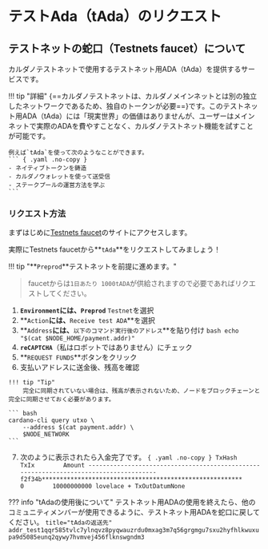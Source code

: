 # **テストAda（tAda）のリクエスト**

## **テストネットの蛇口（Testnets faucet）について**
カルダノテストネットで使用するテストネット用ADA（tAda）を提供するサービスです。

!!! tip "詳細"
    {==カルダノテストネットは、カルダノメインネットとは別の独立したネットワークであるため、独自のトークンが必要==}です。このテストネット用ADA（tAda）には「現実世界」の価値はありませんが、ユーザーはメインネットで実際のADAを費やすことなく、カルダノテストネット機能を試すことが可能です。  
    
    例えば`tAda`を使って次のようなことができます。
    ``` { .yaml .no-copy }
    - ネイティブトークンを鋳造
    - カルダノウォレットを使って送受信
    - ステークプールの運営方法を学ぶ
    ```

### **リクエスト方法**

まずはじめに[Testnets faucet](https://docs.cardano.org/cardano-testnet/tools/faucet/)のサイトにアクセスします。

実際にTestnets faucetから**`tAda`**をリクエストしてみましょう！

!!! tip "**`Preprod`**テストネットを前提に進めます。"
> faucetからは`1日あたり 1000tADA`が供給されますので必要であればリクエストしてください。

  1. **`Environment`**には、**`Preprod`** `Testnet`を選択
  2. **`Action`**には、**`Receive test ADA`**を選択
  3. **`Address`**には、**`以下のコマンド実行後のアドレス`**を貼り付け
    ``` bash
    echo "$(cat $NODE_HOME/payment.addr)"
    ```
  4. **`reCAPTCHA`**（私はロボットではありません）にチェック
  5. **`REQUEST FUNDS`**ボタンをクリック
  6. 支払いアドレスに送金後、残高を確認  
   
    !!! tip "Tip"
        完全に同期されていない場合は、残高が表示されないため、ノードをブロックチェーンと完全に同期させておく必要があります。
        
    ``` bash
    cardano-cli query utxo \
        --address $(cat payment.addr) \
        $NODE_NETWORK
    ```

  7.  次のように表示されたら入金完了です。
    ``` { .yaml .no-copy }
                              TxHash                                 TxIx        Amount
    --------------------------------------------------------------------------------------
    f2f34b********************************************************     0        10000000000 lovelace + TxOutDatumNone
    ```

??? info "tAdaの使用後について"
    テストネット用ADAの使用を終えたら、他のコミュニティメンバーが使用できるように、テストネット用ADAを蛇口に戻してください。
    ``` title="tAdaの返送先"
    addr_test1qqr585tvlc7ylnqvz8pyqwauzrdu0mxag3m7q56grgmgu7sxu2hyfhlkwuxupa9d5085eunq2qywy7hvmvej456flknswgndm3
    ```
